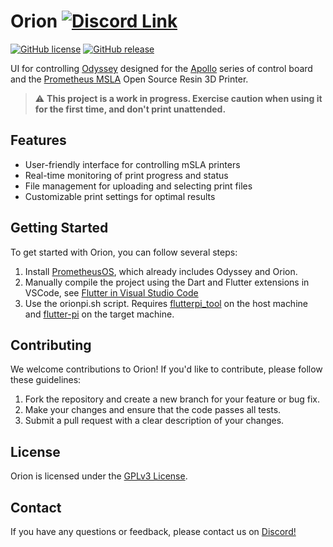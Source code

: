 # Orion [![Discord Link](https://discordapp.com/api/guilds/881628699500359731/widget.png?style=shield)](https://discord.gg/GFUn9gwRsj)

[![GitHub license](https://img.shields.io/github/license/TheContrappostoShop/Orion.svg?style=for-the-badge)](https://github.com/TheContrappostoShop/Orion/blob/main/LICENSE)
[![GitHub release](https://img.shields.io/github/release/TheContrappostoShop/Orion.svg?style=for-the-badge)](https://github.com/TheContrappostoShop/Orion/releases)

UI for controlling [Odyssey](https://github.com/TheContrappostoShop/Odyssey) designed for the
[Apollo](https://github.com/TheContrappostoShop/Apollo) series of control board
and the
[Prometheus MSLA](https://github.com/TheContrappostoShop/Prometheus-MSLA) Open
Source Resin 3D Printer.

> :warning: **This project is a work in progress. Exercise caution when using
> it for the first time, and don't print unattended.**

## Features

- User-friendly interface for controlling mSLA printers
- Real-time monitoring of print progress and status
- File management for uploading and selecting print files
- Customizable print settings for optimal results

## Getting Started

To get started with Orion, you can follow several steps:

1. Install [PrometheusOS](https://github.com/TheContrappostoShop/PrometheusOS), which already includes Odyssey and Orion.
2. Manually compile the project using the Dart and Flutter extensions in VSCode, see [Flutter in Visual Studio Code](https://docs.flutter.dev/tools/vs-code)
3. Use the orionpi.sh script. Requires [flutterpi_tool](https://pub.dev/packages/flutterpi_tool) on the host machine and [flutter-pi](https://github.com/ardera/flutter-pi) on the target machine.

## Contributing

We welcome contributions to Orion! If you'd like to contribute, please follow these guidelines:

1. Fork the repository and create a new branch for your feature or bug fix.
2. Make your changes and ensure that the code passes all tests.
3. Submit a pull request with a clear description of your changes.

## License

Orion is licensed under the [GPLv3 License](LICENSE).

## Contact

If you have any questions or feedback, please contact us on [Discord!](https://discord.gg/GFUn9gwRsj)
